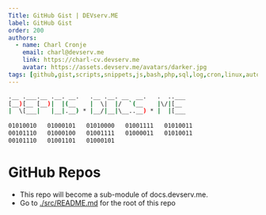 ```yaml
---
Title: GitHub Gist | DEVserv.ME
label: GitHub Gist
order: 200
authors:
  - name: Charl Cronje
    email: charl@devserv.me
    link: https://charl-cv.devserv.me
    avatar: https://assets.devserv.me/avatars/darker.jpg
tags: [github,gist,scripts,snippets,js,bash,php,sql,log,cron,linux,automation]
---
```


```sh
.__ .___.__ .__. __.   .__ .__. __  __.   .  ..___
[__)[__ [__)|  |(__    |  \|  |/  `(__    |\/|[__ 
|  \[___|   |__|.__) * |__/|__|\__..__) * |  |[___
                                              
01010010   01000101   01010000   01001111   01010011 
00101110   01000100   01001111   01000011   01010011 
00101110   01001101   01000101 
```

# GitHub Repos

- This repo will become a sub-module of docs.devserv.me.
- Go to [./src/README.md](./src/README.md) for the root of this repo